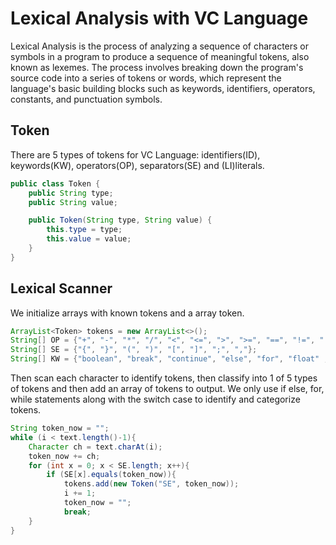 # Lexical Analysis with VC Language
Lexical Analysis is the process of analyzing a sequence of characters or symbols in a program to produce a sequence of meaningful tokens, also known as lexemes.
The process involves breaking down the program's source code into a series of tokens or words, which represent the language's basic building blocks such as keywords, identifiers, operators, constants, and punctuation symbols. 

## Token

There are 5 types of tokens for VC Language: identifiers(ID), keywords(KW), operators(OP), separators(SE) and (LI)literals.

```java
public class Token {
    public String type;
    public String value;

    public Token(String type, String value) {
        this.type = type;
        this.value = value;
    }
}

```

## Lexical Scanner
We initialize arrays with known tokens and a array token.

```java
ArrayList<Token> tokens = new ArrayList<>();
String[] OP = {"+", "-", "*", "/", "<", "<=", ">", ">=", "==", "!=", "||", "&&", "!", "="};
String[] SE = {"{", "}", "(", ")", "[", "]", ";", ","};
String[] KW = {"boolean", "break", "continue", "else", "for", "float" ,"if", "int", "return", "void","while"};
```
Then scan each character to identify tokens, then classify into 1 of 5 types of tokens and then add an array of tokens to output.
We only use if else, for, while statements along with the switch case to identify and categorize tokens.

```java
String token_now = "";
while (i < text.length()-1){
    Character ch = text.charAt(i);
    token_now += ch;
    for (int x = 0; x < SE.length; x++){
        if (SE[x].equals(token_now)){
            tokens.add(new Token("SE", token_now));
            i += 1;
            token_now = "";
            break;
    }   
}
```

